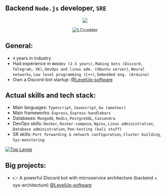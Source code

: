 ## **Backend `Node.js` developer, `SRE`**

<p align="center">
  <img src="https://media.discordapp.net/attachments/660204904748417036/1211677938093662218/image.png?ex=65ef1204&is=65dc9d04&hm=9d7a87751efc4763e3c88014c85db4f825059a29bd721d85ef0f7534645a212f&=&format=webp&quality=lossless&width=1200&height=408">
</p>


<p align="center"> <img src="https://komarev.com/ghpvc/?username=LCcodder&label=Profile%20visits&color=0e75b6&style=flat" alt="LCcodder" ></p>





## **General:**
- `4` years in industry
- Had experience in `Webdev (2.5 years)`, `Making bots (Discord, Telegram, VK)`, `DevOps and linux adm. (Ubuntu server)`, `Neural networks`, `Low level programming (C++)`, `Embedded eng. (Arduino)`
- Own a Discord-bot startup: [@LevelUp-software](https://github.com/LevelUp-software)




## **Actual skills and tech stack:**

- Main languages: `Typescript`, `Javascript`, `Go (amateur)`
- Main frameworks: `Express`, `Express-handlebars`
- Databases: `Mongodb`, `Redis`, `PostgreSQL`, `Cassandra`
- DevOps skills: `Docker`, `Docker-compose`, `Nginx`, `Linux administration`, `Database administration`, `Pen-testing (kali stuff)`
- SR skills: `Port forwarding & network configuration`, `Cluster building`, `Sys-monitoring`

[![Top Langs](https://github-readme-stats.vercel.app/api/top-langs/?username=LCcodder&langs_count=10)](https://github.com/LCcodder/github-readme-stats)


## **Big projects:**
- 👉 A powerful Discord bot with microservice architecture (backend + sys-architecture) [@LevelUp-software](https://github.com/LevelUp-software)

<!---
LCcodder/LCcodder is a ✨ special ✨ repository because its `README.md` (this file) appears on your GitHub profile.
You can click the Preview link to take a look at your changes.
--->
